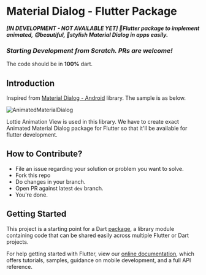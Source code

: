 # Material Dialog - Flutter Package
***[IN DEVELOPMENT - NOT AVAILABLE YET] 📱Flutter package to implement animated, 😍beautiful, 🎨stylish Material Dialog in apps easily.***
### ***Starting Development from Scratch. PRs are welcome!***
The code should be in **100%** dart. 
## Introduction
Inspired from [Material Dialog - Android](https://github.com/PatilShreyas/MaterialDialog-Android) library.
The sample is as below.

![AnimatedMaterialDialog](https://github.com/PatilShreyas/MaterialDialog-Android/blob/master/GIFs/AnimatedMaterialDialog.gif)

Lottie Animation View is used in this library.
We have to create exact Animated Material Dialog package for Flutter so that it'll be available for flutter development.
## How to Contribute?
- File an issue regarding your solution or problem you want to solve.
- Fork this repo
- Do changes in your branch.
- Open PR against latest `dev` branch.
- You're done.


## Getting Started

This project is a starting point for a Dart
[package](https://flutter.dev/developing-packages/),
a library module containing code that can be shared easily across
multiple Flutter or Dart projects.

For help getting started with Flutter, view our 
[online documentation](https://flutter.dev/docs), which offers tutorials, 
samples, guidance on mobile development, and a full API reference.
